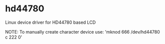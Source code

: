 # hd44780
Linux device driver for HD44780 based LCD

NOTE: To manually create character device use: 'mknod 666 /dev/hd44780 c 222 0'
